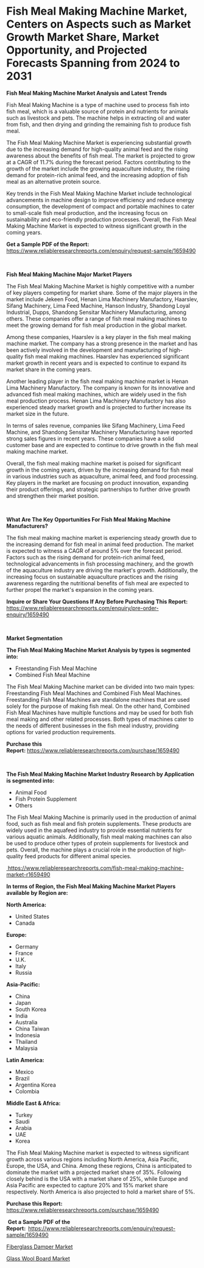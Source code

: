 <p><h1>Fish Meal Making Machine Market, Centers on Aspects such as Market Growth Market Share, Market Opportunity, and Projected Forecasts Spanning from 2024 to 2031</h1></p><p><strong>Fish Meal Making Machine Market Analysis and Latest Trends</strong></p>
<p><p>Fish Meal Making Machine is a type of machine used to process fish into fish meal, which is a valuable source of protein and nutrients for animals such as livestock and pets. The machine helps in extracting oil and water from fish, and then drying and grinding the remaining fish to produce fish meal.</p><p>The Fish Meal Making Machine Market is experiencing substantial growth due to the increasing demand for high-quality animal feed and the rising awareness about the benefits of fish meal. The market is projected to grow at a CAGR of 11.7% during the forecast period. Factors contributing to the growth of the market include the growing aquaculture industry, the rising demand for protein-rich animal feed, and the increasing adoption of fish meal as an alternative protein source.</p><p>Key trends in the Fish Meal Making Machine Market include technological advancements in machine design to improve efficiency and reduce energy consumption, the development of compact and portable machines to cater to small-scale fish meal production, and the increasing focus on sustainability and eco-friendly production processes. Overall, the Fish Meal Making Machine Market is expected to witness significant growth in the coming years.</p></p>
<p><strong>Get a Sample PDF of the Report:&nbsp;</strong> <a href="https://www.reliableresearchreports.com/enquiry/request-sample/1659490">https://www.reliableresearchreports.com/enquiry/request-sample/1659490</a></p>
<p>&nbsp;</p>
<p><strong>Fish Meal Making Machine Major Market Players</strong></p>
<p><p>The Fish Meal Making Machine Market is highly competitive with a number of key players competing for market share. Some of the major players in the market include Jekeen Food, Henan Lima Machinery Manufactory, Haarslev, Sifang Machinery, Lima Feed Machine, Hanson Industry, Shandong Loyal Industrial, Dupps, Shandong Sensitar Machinery Manufacturing, among others. These companies offer a range of fish meal making machines to meet the growing demand for fish meal production in the global market.</p><p>Among these companies, Haarslev is a key player in the fish meal making machine market. The company has a strong presence in the market and has been actively involved in the development and manufacturing of high-quality fish meal making machines. Haarslev has experienced significant market growth in recent years and is expected to continue to expand its market share in the coming years.</p><p>Another leading player in the fish meal making machine market is Henan Lima Machinery Manufactory. The company is known for its innovative and advanced fish meal making machines, which are widely used in the fish meal production process. Henan Lima Machinery Manufactory has also experienced steady market growth and is projected to further increase its market size in the future.</p><p>In terms of sales revenue, companies like Sifang Machinery, Lima Feed Machine, and Shandong Sensitar Machinery Manufacturing have reported strong sales figures in recent years. These companies have a solid customer base and are expected to continue to drive growth in the fish meal making machine market.</p><p>Overall, the fish meal making machine market is poised for significant growth in the coming years, driven by the increasing demand for fish meal in various industries such as aquaculture, animal feed, and food processing. Key players in the market are focusing on product innovation, expanding their product offerings, and strategic partnerships to further drive growth and strengthen their market position.</p></p>
<p>&nbsp;</p>
<p><strong>What Are The Key Opportunities For Fish Meal Making Machine Manufacturers?</strong></p>
<p><p>The fish meal making machine market is experiencing steady growth due to the increasing demand for fish meal in animal feed production. The market is expected to witness a CAGR of around 5% over the forecast period. Factors such as the rising demand for protein-rich animal feed, technological advancements in fish processing machinery, and the growth of the aquaculture industry are driving the market's growth. Additionally, the increasing focus on sustainable aquaculture practices and the rising awareness regarding the nutritional benefits of fish meal are expected to further propel the market's expansion in the coming years.</p></p>
<p><strong>Inquire or Share Your Questions If Any Before Purchasing This Report:</strong> <a href="https://www.reliableresearchreports.com/enquiry/pre-order-enquiry/1659490">https://www.reliableresearchreports.com/enquiry/pre-order-enquiry/1659490</a></p>
<p>&nbsp;</p>
<p><strong>Market Segmentation</strong></p>
<p><strong>The Fish Meal Making Machine Market Analysis by types is segmented into:</strong></p>
<p><ul><li>Freestanding Fish Meal Machine</li><li>Combined Fish Meal Machine</li></ul></p>
<p><p>The Fish Meal Making Machine market can be divided into two main types: Freestanding Fish Meal Machines and Combined Fish Meal Machines. Freestanding Fish Meal Machines are standalone machines that are used solely for the purpose of making fish meal. On the other hand, Combined Fish Meal Machines have multiple functions and may be used for both fish meal making and other related processes. Both types of machines cater to the needs of different businesses in the fish meal industry, providing options for varied production requirements.</p></p>
<p><strong>Purchase this Report:&nbsp;</strong><a href="https://www.reliableresearchreports.com/purchase/1659490">https://www.reliableresearchreports.com/purchase/1659490</a></p>
<p>&nbsp;</p>
<p><strong>The Fish Meal Making Machine Market Industry Research by Application is segmented into:</strong></p>
<p><ul><li>Animal Food</li><li>Fish Protein Supplement</li><li>Others</li></ul></p>
<p><p>The Fish Meal Making Machine is primarily used in the production of animal food, such as fish meal and fish protein supplements. These products are widely used in the aquafeed industry to provide essential nutrients for various aquatic animals. Additionally, fish meal making machines can also be used to produce other types of protein supplements for livestock and pets. Overall, the machine plays a crucial role in the production of high-quality feed products for different animal species.</p></p>
<p><a href="https://www.reliableresearchreports.com/fish-meal-making-machine-market-r1659490">&nbsp;https://www.reliableresearchreports.com/fish-meal-making-machine-market-r1659490</a></p>
<p><strong>In terms of Region, the Fish Meal Making Machine Market Players available by Region are:</strong></p>
<p>
    <p> <strong> North America: </strong>
        <ul>
            <li>United States</li>
            <li>Canada</li>
        </ul>
        </p> 
    <p> <strong> Europe: </strong>
        <ul>
            <li>Germany</li>
            <li>France</li>
            <li>U.K.</li>
            <li>Italy</li>
            <li>Russia</li>
        </ul>
        </p> 
    <p> <strong> Asia-Pacific: </strong>
        <ul>
            <li>China</li>
            <li>Japan</li>
            <li>South Korea</li>
            <li>India</li>
            <li>Australia</li>
            <li>China Taiwan</li>
            <li>Indonesia</li>
            <li>Thailand</li>
            <li>Malaysia</li>
        </ul>
        </p> 
    <p> <strong> Latin America: </strong>
        <ul>
            <li>Mexico</li>
            <li>Brazil</li>
            <li>Argentina Korea</li>
            <li>Colombia</li>
        </ul>
        </p> 
    <p> <strong> Middle East & Africa: </strong>
        <ul>
            <li>Turkey</li>
            <li>Saudi</li>
            <li>Arabia</li>
            <li>UAE</li>
            <li>Korea</li>
        </ul>
    </p>
    </p>
<p><p>The Fish Meal Making Machine market is expected to witness significant growth across various regions including North America, Asia Pacific, Europe, the USA, and China. Among these regions, China is anticipated to dominate the market with a projected market share of 35%. Following closely behind is the USA with a market share of 25%, while Europe and Asia Pacific are expected to capture 20% and 15% market share respectively. North America is also projected to hold a market share of 5%.</p></p>
<p><strong>Purchase this Report: </strong><a href="https://www.reliableresearchreports.com/purchase/1659490">https://www.reliableresearchreports.com/purchase/1659490</a></p>
<p>&nbsp;<strong>Get a Sample PDF of the Report:&nbsp;&nbsp;</strong><a href="https://www.reliableresearchreports.com/enquiry/request-sample/1659490">https://www.reliableresearchreports.com/enquiry/request-sample/1659490</a></p>
<p><strong></strong></p>
<p><p><a href="https://view.publitas.com/reportprime-1/global-fiberglass-damper-market-opportunities-and-forecast-for-period-from-2024-to-2031/">Fiberglass Damper Market</a></p><p><a href="https://www.linkedin.com/pulse/glass-wool-board-market-global-regional-analysis-focus-jr0ee">Glass Wool Board Market</a></p></p>